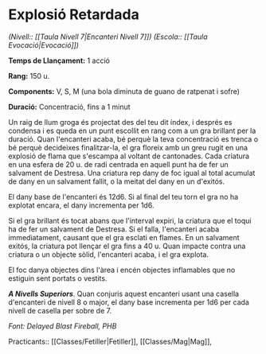 # Explosió Retardada

*(Nivell:: [[Taula Nivell 7|Encanteri Nivell 7]]) (Escola:: [[Taula Evocació|Evocació]])*

**Temps de Llançament:** 1 acció

**Rang:** 150 u.

**Components:** V, S, M (una bola diminuta de guano de ratpenat i sofre)

**Duració:** Concentració, fins a 1 minut

Un raig de llum groga és projectat des del teu dit índex, i després es condensa i es queda en un punt escollit en rang com a un gra brillant per la duració. Quan l'encanteri acaba, bé perquè la teva concentració es trenca o bé perquè decideixes finalitzar-la, el gra floreix amb un greu rugit en una explosió de flama que s'escampa al voltant de cantonades. Cada criatura en una esfera de 20 u. de radi centrada en aquell punt ha de fer un salvament de Destresa. Una criatura rep dany de foc igual al total acumulat de dany en un salvament fallit, o la meitat del dany en un d'exitós.

El dany base de l'encanteri és 12d6. Si al final del teu torn el gra no ha explotat encara, el dany incrementa per 1d6.

Si el gra brillant és tocat abans que l'interval expiri, la criatura que el toqui ha de fer un salvament de Destresa. Si el falla, l'encanteri acaba immediatament, causant que el gra esclati en flames. En un salvament exitós, la criatura pot llençar el gra fins a 40 u. Quan impacte contra una criatura o un objecte sòlid, l'encanteri acaba, i el gra explota.

El foc danya objectes dins l'àrea i encén objectes inflamables que no estiguin sent portats o vestits.

***A Nivells Superiors***. Quan conjuris aquest encanteri usant una casella d'encanteri de nivell 8 o major, el dany base incrementa per 1d6 per cada nivell de casella per sobre de 7.


*Font: Delayed Blast Fireball, PHB*



Practicants:: [[Classes/Fetiller|Fetiller]], [[Classes/Mag|Mag]],